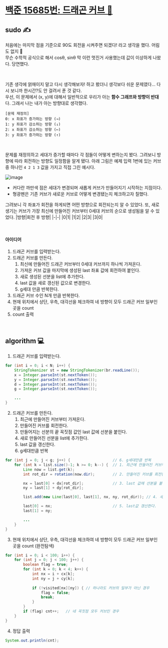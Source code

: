 # [백준 15685번: 드래곤 커브 🐉](https://www.acmicpc.net/problem/15685)

## sudo ✍

처음에는 마지막 점을 기준으로 90도 회전을 시켜주면 되겠다! 라고 생각을 했다. 어림도 없지 🤪  
무슨 수학적 공식으로 해서 cosθ, sinθ 막 이런 멋진거 사용했는데 값이 이상하게 나왔다. 당연했다.  

<br>

기존 생각에 얽매이지 말고 다시 생각해보자! 하고 봤더니 생각보다 쉬운 문제였다... 다시 보니까 한시간?도 안 걸려서 푼 것 같다.  
우선, 이 문제에서 (x, y)에 대해서 일반적으로 우리가 아는 **함수 그래프와 방향이 반대**다. 그래서 나는 내가 아는 방향대로 생각했다.  

``` 
[문제 재정의]
0: x 좌표가 증가하는 방향 (→)
1: y 좌표가 감소하는 방향 (↓)
2: x 좌표가 감소하는 방향 (←)
3: y 좌표가 증가하는 방향 (↑)
```

<br>

문제를 재정의하고 세대가 증가할 때마다 각 점들이 어떻게 변하는지 봤다. 그려보니 방향에 따라 회전하는 방향도 일정함을 알게 됐다. 아래 그림은 예제 입력 1번에 있는 커브 중 하나인 ```4 2 1 3``` 값을 가지고 직접 그린 예시다.

![image](https://user-images.githubusercontent.com/36289638/113915401-b8628200-9819-11eb-9550-280a891caa54.png)  


* 커다란 까만색 점은 세대가 변경되며 새롭게 커브가 만들어지기 시작하는 지점이다.  
* 형광펜은 기존 커브가 새로운 커브로 어떻게 변경됐는지 체크하고자 칠했다.  

그려보니 각 좌표가 회전을 하게되면 어떤 방향으로 회전되는지 알 수 있었다. 또, 새로 생기는 커브가 가장 최신에 만들어진 커브부터 0세대 커브의 순으로 생성됨을 알 수 있었다.
|방향|회전 후 방향|
|-|-|
|0|1|
|1|2|
|2|3|
|3|0|

<br>

#### **아이디어**
1. 드래곤 커브를 입력받는다. 
2. 드래곤 커브를 만든다.
    1. 최신에 만들어진 드래곤 커브부터 0세대 커브까지 하나씩 가져온다.
    2. 가져온 커브 값을 마지막에 생성된 last 좌표 값에 회전하여 붙인다.
    3. 새로 생성된 선분을 list에 추가한다.
    4. last 값을 새로 갱신된 값으로 변경한다.
    5. g세대 만큼 반복한다.
3. 드래곤 커브 수인 N개 만큼 반복한다.
4. 현재 위치에서 상단, 우측, 대각선을 체크하여 네 방향이 모두 드래곤 커브 일부인 곳을 count
5. count 출력

<br>

## algorithm 💻  
1. 드래곤 커브를 입력받는다.
```java
for (int i = 0; i < N; i++) {
    StringTokenizer st = new StringTokenizer(br.readLine());
    x = Integer.parseInt(st.nextToken());   
    y = Integer.parseInt(st.nextToken());  
    d = Integer.parseInt(st.nextToken());  
    g = Integer.parseInt(st.nextToken());  

    ...
}
```

2. 드래곤 커브를 만든다.
    1. 최근에 만들어진 커브부터 가져온다.
    2. 만들어진 커브를 회전한다.
    3. 만들어지는 선분의 끝 꼭짓점 값인 last 값에 선분을 붙인다.
    4. 새로 만들어진 선분을 list에 추가한다.
    5. last 값을 갱신한다.
    6. g세대만큼 반복
```java
for (int j = 0; j < g; j++) {                   // 6. g세대만큼 반복
    for (int k = list.size()-1; k >= 0; k--) {  // 1. 최근에 만들어진 커브부터 가져온다.
        Line now = list.get(k);
        int rot_dir = rotation(now.dir);        // 2. 만들어진 커브를 회전한다.

        nx = last[0] + dx[rot_dir];             // 3. last 값에 선분을 붙인다.
        ny = last[1] + dy[rot_dir];

        list.add(new Line(last[0], last[1], nx, ny, rot_dir)); // 4. 새로 만든 선분 list에 추가한다.

        last[0] = nx;                           // 5. last값 갱신한다.
        last[1] = ny;

        ...
    }
}
```

3. 현재 위치에서 상단, 우측, 대각선을 체크하여 네 방향이 모두 드래곤 커브 일부인 곳을 count  (완전탐색)
``` java
for (int i = 0; i < 100; i++) {
    for (int j = 0; j < 100; j++) {
        boolean flag = true;
        for (int k = 0; k < 4; k++) { 
            int nx = i + cx[k];
            int ny = j + cy[k];
            
            if (!visited[nx][ny]) { // 하나라도 커브의 일부가 아닌 경우
                flag = false;
                break;
            }
        }
        if (flag) cnt++;   // 네 꼭짓점 모두 커브인 경우
    }
}

```

4. 정답 출력
``` java
System.out.println(cnt);
```